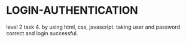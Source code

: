 # LOGIN-AUTHENTICATION
level 2 task 4. by using html, css, javascript. taking user and password correct and login successful.
